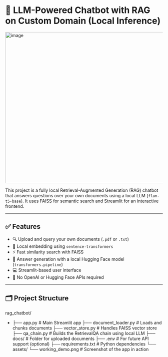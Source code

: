 # 🧠 LLM-Powered Chatbot with RAG on Custom Domain (Local Inference)
<img width="829" height="483" alt="image" src="https://github.com/user-attachments/assets/0e4cf32d-d05b-4ae3-bb85-d38430c11329" />


This project is a fully local Retrieval-Augmented Generation (RAG) chatbot that answers questions over your own documents using a local LLM (`flan-t5-base`). It uses FAISS for semantic search and Streamlit for an interactive frontend.

---

## ✅ Features

- 🔍 Upload and query your own documents (`.pdf` or `.txt`)
- 🧠 Local embedding using `sentence-transformers`
- ⚡ Fast similarity search with FAISS
- 🤖 Answer generation with a local Hugging Face model (`transformers.pipeline`)
- 💻 Streamlit-based user interface
- 🔌 No OpenAI or Hugging Face APIs required

---

## 🗂️ Project Structure
rag_chatbot/
- ├── app.py # Main Streamlit app
├── document_loader.py # Loads and chunks documents
├── vector_store.py # Handles FAISS vector store
├── qa_chain.py # Builds the RetrievalQA chain using local LLM
├── docs/ # Folder for uploaded documents
├── .env # For future API support (optional)
├── requirements.txt # Python dependencies
└── assets/
└── working_demo.png # Screenshot of the app in action



